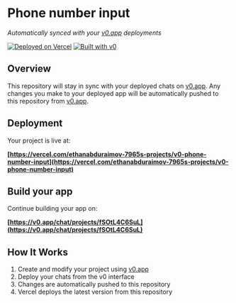 # Phone number input

*Automatically synced with your [v0.app](https://v0.app) deployments*

[![Deployed on Vercel](https://img.shields.io/badge/Deployed%20on-Vercel-black?style=for-the-badge&logo=vercel)](https://vercel.com/ethanabduraimov-7965s-projects/v0-phone-number-input)
[![Built with v0](https://img.shields.io/badge/Built%20with-v0.app-black?style=for-the-badge)](https://v0.app/chat/projects/fSOtL4C6SuL)

## Overview

This repository will stay in sync with your deployed chats on [v0.app](https://v0.app).
Any changes you make to your deployed app will be automatically pushed to this repository from [v0.app](https://v0.app).

## Deployment

Your project is live at:

**[https://vercel.com/ethanabduraimov-7965s-projects/v0-phone-number-input](https://vercel.com/ethanabduraimov-7965s-projects/v0-phone-number-input)**

## Build your app

Continue building your app on:

**[https://v0.app/chat/projects/fSOtL4C6SuL](https://v0.app/chat/projects/fSOtL4C6SuL)**

## How It Works

1. Create and modify your project using [v0.app](https://v0.app)
2. Deploy your chats from the v0 interface
3. Changes are automatically pushed to this repository
4. Vercel deploys the latest version from this repository
